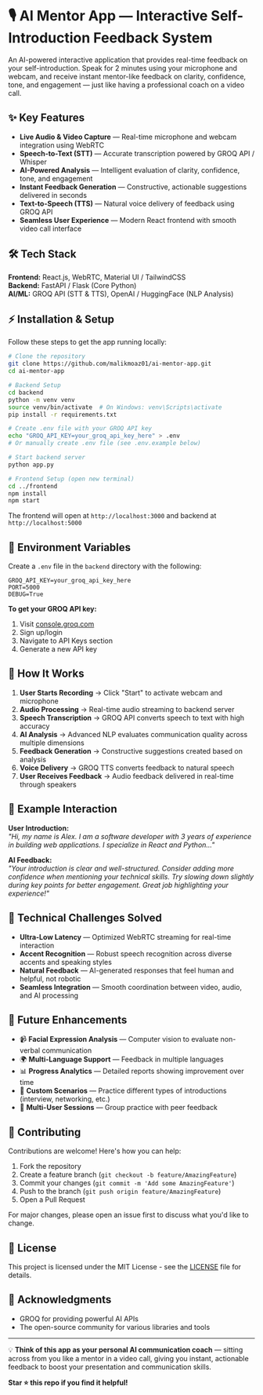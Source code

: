 # 🎙️ AI Mentor App — Interactive Self-Introduction Feedback System

An AI-powered interactive application that provides real-time feedback on your self-introduction. Speak for 2 minutes using your microphone and webcam, and receive instant mentor-like feedback on clarity, confidence, tone, and engagement — just like having a professional coach on a video call.

## ✨ Key Features

- **Live Audio & Video Capture** — Real-time microphone and webcam integration using WebRTC
- **Speech-to-Text (STT)** — Accurate transcription powered by GROQ API / Whisper
- **AI-Powered Analysis** — Intelligent evaluation of clarity, confidence, tone, and engagement
- **Instant Feedback Generation** — Constructive, actionable suggestions delivered in seconds
- **Text-to-Speech (TTS)** — Natural voice delivery of feedback using GROQ API
- **Seamless User Experience** — Modern React frontend with smooth video call interface

## 🛠️ Tech Stack

**Frontend:** React.js, WebRTC, Material UI / TailwindCSS  
**Backend:** FastAPI / Flask (Core Python)  
**AI/ML:** GROQ API (STT & TTS), OpenAI / HuggingFace (NLP Analysis)

## ⚡ Installation & Setup

Follow these steps to get the app running locally:

```bash
# Clone the repository
git clone https://github.com/malikmoaz01/ai-mentor-app.git
cd ai-mentor-app

# Backend Setup
cd backend
python -m venv venv
source venv/bin/activate  # On Windows: venv\Scripts\activate
pip install -r requirements.txt

# Create .env file with your GROQ API key
echo "GROQ_API_KEY=your_groq_api_key_here" > .env
# Or manually create .env file (see .env.example below)

# Start backend server
python app.py

# Frontend Setup (open new terminal)
cd ../frontend
npm install
npm start
```

The frontend will open at `http://localhost:3000` and backend at `http://localhost:5000`

## 🔑 Environment Variables

Create a `.env` file in the `backend` directory with the following:

```env
GROQ_API_KEY=your_groq_api_key_here
PORT=5000
DEBUG=True
```

**To get your GROQ API key:**

1. Visit [console.groq.com](https://console.groq.com)
2. Sign up/login
3. Navigate to API Keys section
4. Generate a new API key

## 🎯 How It Works

1. **User Starts Recording** → Click "Start" to activate webcam and microphone
2. **Audio Processing** → Real-time audio streaming to backend server
3. **Speech Transcription** → GROQ API converts speech to text with high accuracy
4. **AI Analysis** → Advanced NLP evaluates communication quality across multiple dimensions
5. **Feedback Generation** → Constructive suggestions created based on analysis
6. **Voice Delivery** → GROQ TTS converts feedback to natural speech
7. **User Receives Feedback** → Audio feedback delivered in real-time through speakers

## 📌 Example Interaction

**User Introduction:**  
_"Hi, my name is Alex. I am a software developer with 3 years of experience in building web applications. I specialize in React and Python..."_

**AI Feedback:**  
_"Your introduction is clear and well-structured. Consider adding more confidence when mentioning your technical skills. Try slowing down slightly during key points for better engagement. Great job highlighting your experience!"_

## 🚧 Technical Challenges Solved

- **Ultra-Low Latency** — Optimized WebRTC streaming for real-time interaction
- **Accent Recognition** — Robust speech recognition across diverse accents and speaking styles
- **Natural Feedback** — AI-generated responses that feel human and helpful, not robotic
- **Seamless Integration** — Smooth coordination between video, audio, and AI processing

## 🔮 Future Enhancements

- 📹 **Facial Expression Analysis** — Computer vision to evaluate non-verbal communication
- 🌍 **Multi-Language Support** — Feedback in multiple languages
- 📊 **Progress Analytics** — Detailed reports showing improvement over time
- 🎯 **Custom Scenarios** — Practice different types of introductions (interview, networking, etc.)
- 👥 **Multi-User Sessions** — Group practice with peer feedback

## 🤝 Contributing

Contributions are welcome! Here's how you can help:

1. Fork the repository
2. Create a feature branch (`git checkout -b feature/AmazingFeature`)
3. Commit your changes (`git commit -m 'Add some AmazingFeature'`)
4. Push to the branch (`git push origin feature/AmazingFeature`)
5. Open a Pull Request

For major changes, please open an issue first to discuss what you'd like to change.

## 📜 License

This project is licensed under the MIT License - see the [LICENSE](LICENSE) file for details.

## 🙏 Acknowledgments

- GROQ for providing powerful AI APIs
- The open-source community for various libraries and tools

---

💡 **Think of this app as your personal AI communication coach** — sitting across from you like a mentor in a video call, giving you instant, actionable feedback to boost your presentation and communication skills.

**Star ⭐ this repo if you find it helpful!**
